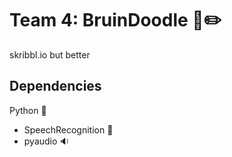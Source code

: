 # Team 4: BruinDoodle :bear::pencil2:
skribbl.io but better

## Dependencies
Python :snake:
* SpeechRecognition :speech_balloon:
* pyaudio :sound:
